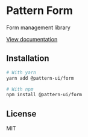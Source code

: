 # Pattern Form

Form management library

[View documentation](https://pattern-ui.design/)

## Installation

```sh
# With yarn
yarn add @pattern-ui/form

# With npm
npm install @pattern-ui/form
```

## License

MIT
